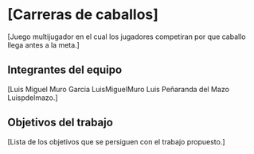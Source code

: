 # [Carreras de caballos]

[Juego multijugador en el cual los jugadores competiran por que caballo llega antes a la meta.]

## Integrantes del equipo

[Luis Miguel Muro Garcia LuisMiguelMuro
Luis Peñaranda del Mazo Luispdelmazo.]



## Objetivos del trabajo

[Lista de los objetivos que se persiguen con el trabajo propuesto.]
